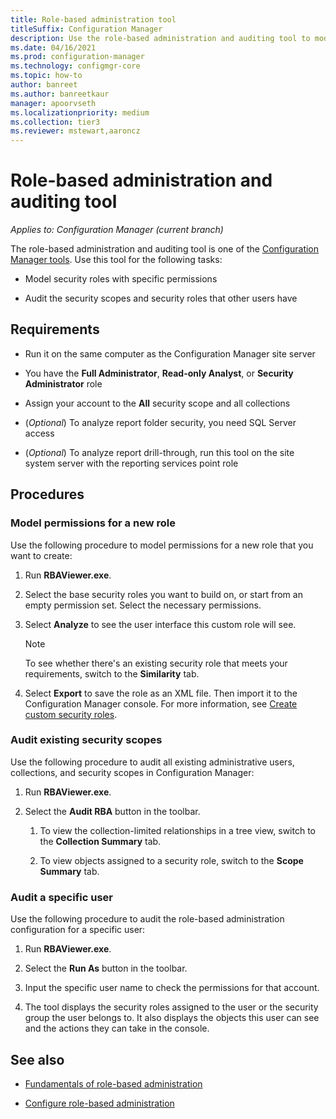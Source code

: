 ```yaml
---
title: Role-based administration tool
titleSuffix: Configuration Manager
description: Use the role-based administration and auditing tool to model and audit security roles and scopes in Configuration Manager.
ms.date: 04/16/2021
ms.prod: configuration-manager
ms.technology: configmgr-core
ms.topic: how-to
author: banreet
ms.author: banreetkaur
manager: apoorvseth
ms.localizationpriority: medium
ms.collection: tier3
ms.reviewer: mstewart,aaroncz 
---
```


# Role-based administration and auditing tool

*Applies to: Configuration Manager (current branch)*

The role-based administration and auditing tool is one of the [Configuration Manager tools](tools.md). Use this tool for the following tasks:

- Model security roles with specific permissions

- Audit the security scopes and security roles that other users have

## Requirements

- Run it on the same computer as the Configuration Manager site server

- You have the **Full Administrator**, **Read-only Analyst**, or **Security Administrator** role

- Assign your account to the **All** security scope and all collections

- (*Optional*) To analyze report folder security, you need SQL Server access

- (*Optional*) To analyze report drill-through, run this tool on the site system server with the reporting services point role

## Procedures

### Model permissions for a new role

Use the following procedure to model permissions for a new role that you want to create:

1. Run **RBAViewer.exe**.

1. Select the base security roles you want to build on, or start from an empty permission set. Select the necessary permissions.

1. Select **Analyze** to see the user interface this custom role will see.

    > [!NOTE]
    > To see whether there's an existing security role that meets your requirements, switch to the **Similarity** tab.

1. Select **Export** to save the role as an XML file. Then import it to the Configuration Manager console. For more information, see [Create custom security roles](../servers/deploy/configure/configure-role-based-administration.md#create-custom-security-roles).

### Audit existing security scopes

Use the following procedure to audit all existing administrative users, collections, and security scopes in Configuration Manager:

1. Run **RBAViewer.exe**.

1. Select the **Audit RBA** button in the toolbar.

    1. To view the collection-limited relationships in a tree view, switch to the **Collection Summary** tab.

    1. To view objects assigned to a security role, switch to the **Scope Summary** tab.

### Audit a specific user

Use the following procedure to audit the role-based administration configuration for a specific user:

1. Run **RBAViewer.exe**.

1. Select the **Run As** button in the toolbar.

1. Input the specific user name to check the permissions for that account.

1. The tool displays the security roles assigned to the user or the security group the user belongs to. It also displays the objects this user can see and the actions they can take in the console.

## See also

- [Fundamentals of role-based administration](../understand/fundamentals-of-role-based-administration.md)

- [Configure role-based administration](../servers/deploy/configure/configure-role-based-administration.md)
